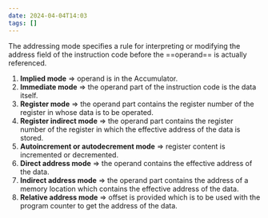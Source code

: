 ```yaml
---
date: 2024-04-04T14:03
tags: []
---
```

The addressing mode specifies a rule for interpreting or modifying the address
field of the instruction code before the ==operand== is actually referenced.

1. **Implied mode** => operand is in the Accumulator.
2. **Immediate mode** => the operand part of the instruction code is the data itself.
3. **Register mode** => the operand part contains the register number of the register in whose data is to be operated.
4. **Register indirect mode** => the operand part contains the register number of the register in which the effective address of the data is stored.
5. **Autoincrement or autodecrement mode** => register content is incremented or decremented.
6. **Direct address mode** => the operand contains the effective address of the data.
7. **Indirect address mode** => the operand part contains the address of a memory location which contains the effective address of the data.
8. **Relative address mode** => offset is provided which is to be used with the program counter to get the address of the data.
